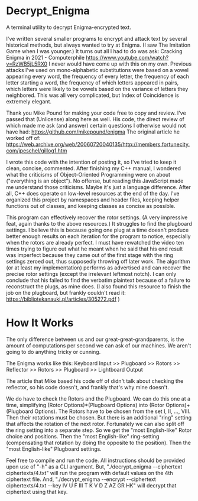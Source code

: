 # Decrypt_Enigma
A terminal utility to decrypt Enigma-encrypted text. 

I've written several smaller programs to encrypt and attack text by several historical methods, but always wanted to try at Enigma. (I saw The Imitation Game when I was younger.) 
It turns out all I had to do was ask:  Cracking Enigma in 2021 - Computerphile  https://www.youtube.com/watch?v=RzWB5jL5RX0
I never would have come up with this on my own. Previous attacks I've used on mono-alphabetic substitutions were based on a vowel appearing every word, the frequency of every letter, the frequency of each letter starting a word, the frequency of which letters appeared in pairs, which letters were likely to be vowels based on the variance of letters they neighbored. This was all very complicated, but Index of Coincidence is extremely elegant. 

Thank you Mike Pound for making your code free to copy and review. I've passed that (Unlicense) along here as well. 
His code, the direct review of which made me ask (and answer) certain questions I otherwise would not have had:  https://github.com/mikepound/enigma
The original article he worked off of:  https://web.archive.org/web/20060720040135/http://members.fortunecity.com/jpeschel/gillog1.htm

I wrote this code with the intention of posting it, so I've tried to keep it clean, concise, commented. After finishing my C++ manual, I wondered what the criticisms of Object-Oriented Programming were on about ("everything is an object"). No offense, but reading this JavaScript made me understand those criticisms. Maybe it's just a language difference. After all, C++ does operate on low-level resources at the end of the day. I've organized this project by namespaces and header files, keeping helper functions out of classes, and keeping classes as concise as possible. 

This program can effectively recover the rotor settings. (A very impressive feat, again thanks to the above resources.) It struggles to find the plugboard settings. I believe this is because going one plug at a time doesn't produce better enough results on each iteration for the program to notice, especially when the rotors are already perfect. 
I must have rewatched the video ten times trying to figure out what he meant when he said that his end result was imperfect because they came out of the first stage with the ring settings zeroed out, thus supposedly throwing off later work. The algorithm (or at least my implementation) performs as advertised and can recover the precise rotor settings (except the irrelevant leftmost notch). I can only conclude that his failed to find the verbatim plaintext because of a failure to reconstruct the plugs, as mine does. 
(I also found this resource to finish the job on the plugboard, but frankly couldn't read it:  https://bibliotekanauki.pl/articles/305272.pdf  )

# How It Works

The only difference between us and our great-great-grandparents, is the amount of computations per second we can ask of our machines. We aren't going to do anything tricky or cunning.

The Enigma works like this: 
Keyboard Input >> Plugboard >> Rotors >> Reflector >> Rotors >> Plugboard >> Lightboard Output

The article that Mike based his code off of didn't talk about checking the reflector, so his code doesn't, and frankly that's why mine doesn't. 

We do have to check the Rotors and the Plugboard. We can do this one at a time, simplifying (Rotor Options)*(Plugboard Options) into (Rotor Options)+(Plugboard Options). 
The Rotors have to be chosen from the set I, II, ..., VIII. Then their rotations must be chosen. But there is an additional "ring" setting that affects the rotation of the next rotor. 
Fortunately we can also split off the ring setting into a separate step. 
So we get the "most English-like" Rotor choice and positions. Then the "most English-like" ring-setting (compensating that rotation by doing the opposite to the position). Then the "most English-like" Plugboard settings. 

Feel free to compile and run the code. All instructions should be provided upon use of "-h" as a CLI argument. 
But, "./decrypt_enigma --ciphertext ciphertexts/4.txt" will run the program with default values on the 4th ciphertext file. 
And, "./decrypt_enigma --encrypt --ciphertext ciphertexts/4.txt --key IV U F III T K V D Z AZ GR HK" will decrypt that ciphertext using that key. 

